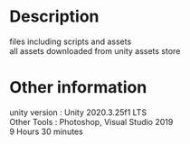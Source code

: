 # Description

files including scripts and assets<br />
all assets downloaded from unity assets store<br />

# Other information

unity version : Unity 2020.3.25f1 LTS<br />
Other Tools : Photoshop, Visual Studio 2019<br />
9 Hours 30 minutes<br />
